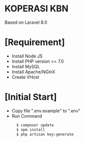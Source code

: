 # KOPERASI KBN
Based on Laravel 8.0

# [Requirement]
* Install Node JS
* Install PHP version >= 7.0
* Install MySQL
* Install Apache/NGinX
* Create VHost

# [Initial Start]
* Copy file ".env.example" to ".env"
* Run Command
  ```sh
    $ composer update
    $ npm install
    $ php artisan key:generate
